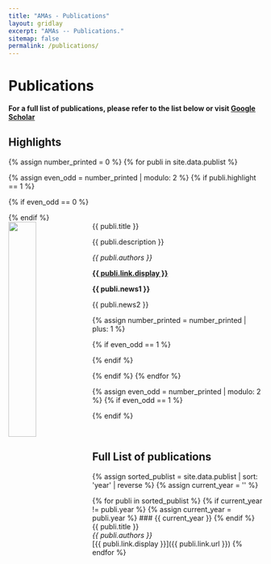 ```yaml
---
title: "AMAs - Publications"
layout: gridlay
excerpt: "AMAs -- Publications."
sitemap: false
permalink: /publications/
---
```



# Publications

**For a full list of publications, please refer to the list below or visit [Google Scholar](https://scholar.google.com/citations?user=tY66SMIAAAAJ&hl)**

## Highlights

{% assign number_printed = 0 %}
{% for publi in site.data.publist %}

{% assign even_odd = number_printed | modulo: 2 %}
{% if publi.highlight == 1 %}

{% if even_odd == 0 %}
<div class="row">
{% endif %}

<div class="col-sm-6 clearfix">
 <div class="well">
  <pubtit>{{ publi.title }}</pubtit>
  <img src="{{ site.url }}{{ site.baseurl }}/images/pubpic/{{ publi.image }}" class="img-responsive" width="33%" style="float: left" />
  <p>{{ publi.description }}</p>
  <p><em>{{ publi.authors }}</em></p>
  <p><strong><a href="{{ publi.link.url }}">{{ publi.link.display }}</a></strong></p>
  <p class="text-danger"><strong> {{ publi.news1 }}</strong></p>
  <p> {{ publi.news2 }}</p>
 </div>
</div>

{% assign number_printed = number_printed | plus: 1 %}

{% if even_odd == 1 %}
</div>
{% endif %}

{% endif %}
{% endfor %}

{% assign even_odd = number_printed | modulo: 2 %}
{% if even_odd == 1 %}
</div>
{% endif %}

<p> &nbsp; </p>


## Full List of publications

{% assign sorted_publist = site.data.publist | sort: 'year' | reverse %}
{% assign current_year = '' %}

{% for publi in sorted_publist %}
  {% if current_year != publi.year %}
    {% assign current_year = publi.year %}
    ### {{ current_year }}
  {% endif %}
  {{ publi.title }}  
  *{{ publi.authors }}*  
  [{{ publi.link.display }}]({{ publi.link.url }})
{% endfor %}
